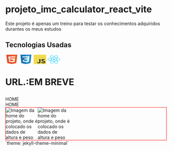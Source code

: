 # projeto_imc_calculator_react_vite
Este projeto é apenas um treino para testar os conhecimentos adquiridos durantes os meus estudos

## Tecnologias Usadas

<div style="display: inline_block">
  <img align="center" alt="Ribeiro-JS" height="30" width="40" src="https://raw.githubusercontent.com/devicons/devicon/master/icons/html5/html5-original.svg">
  <img align="center" alt="Ribeiro-JS" height="30" width="40" src="https://raw.githubusercontent.com/devicons/devicon/master/icons/css3/css3-original.svg">
  <img align="center" alt="Ribeiro-JS" height="30" width="40" src="https://raw.githubusercontent.com/devicons/devicon/master/icons/javascript/javascript-original.svg">
  <img align="center" alt="Ribeiro-JS" height="30" width="40" src="https://raw.githubusercontent.com/devicons/devicon/master/icons/react/react-original.svg">
</div>

# <p><span>URL.:</span><span>EM BREVE</span></p>

<div id="titulos" >
  <figcaption> <span>HOME                                                       </span> </figcaption>                                                   <figcaption> <span>HOME</span> </figcaption>
</div>

<div id="imagens" style="display: flex; margin-inline: 10; border: 1px solid #f00">
  <img src="https://i.ibb.co/XWPXk31/design-home.jpg" alt="Imagem da home do projeto, onde é colocado os dados de altura e peso" width="100px" />
  <img src="https://i.ibb.co/XWPXk31/design-home.jpg" alt="Imagem da home do projeto, onde é colocado os dados de altura e peso" width="100px" />
</div>
`theme: jekyll-theme-minimal`
